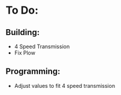 # To Do:

## Building:

* 4 Speed Transmission
* Fix Plow

## Programming:

* Adjust values to fit 4 speed transmission
